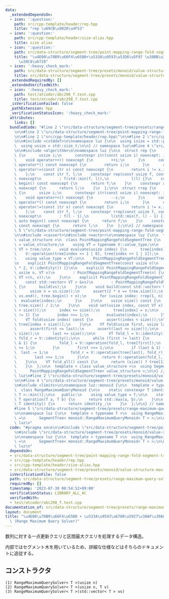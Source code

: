 ```yaml
---
data:
  _extendedDependsOn:
  - icon: ':question:'
    path: src/cpp-template/header/rep.hpp
    title: "rep \u69CB\u9020\u4F53"
  - icon: ':question:'
    path: src/cpp-template/header/size-alias.hpp
    title: size alias
  - icon: ':question:'
    path: src/data-structure/segment-tree/point-mapping-range-fold-segment-tree.hpp
    title: "\u4E00\u70B9\u66F4\u65B0+\u533A\u9593\u53D6\u5F97 \u30BB\u30B0\u30E1\u30F3\
      \u30C8\u6728"
  - icon: ':heavy_check_mark:'
    path: src/data-structure/segment-tree/presets/monoid/value-structure-maximum.hpp
    title: src/data-structure/segment-tree/presets/monoid/value-structure-maximum.hpp
  _extendedRequiredBy: []
  _extendedVerifiedWith:
  - icon: ':heavy_check_mark:'
    path: test/atcoder/abc298_f.test.cpp
    title: test/atcoder/abc298_f.test.cpp
  _isVerificationFailed: false
  _pathExtension: hpp
  _verificationStatusIcon: ':heavy_check_mark:'
  attributes:
    links: []
  bundledCode: "#line 2 \"src/data-structure/segment-tree/presets/range-maximum-query-solver.hpp\"\
    \n\n#line 2 \"src/data-structure/segment-tree/point-mapping-range-fold-segment-tree.hpp\"\
    \n\n#line 2 \"src/cpp-template/header/rep.hpp\"\n\n#line 2 \"src/cpp-template/header/size-alias.hpp\"\
    \n\n#include <cstddef>\n\nnamespace luz {\n\n  using isize = std::ptrdiff_t;\n\
    \  using usize = std::size_t;\n\n} // namespace luz\n#line 4 \"src/cpp-template/header/rep.hpp\"\
    \n\n#include <algorithm>\n\nnamespace luz {\n\n  struct rep {\n    struct itr\
    \ {\n      usize i;\n      constexpr itr(const usize i) noexcept: i(i) {}\n  \
    \    void operator++() noexcept {\n        ++i;\n      }\n      constexpr usize\
    \ operator*() const noexcept {\n        return i;\n      }\n      constexpr bool\
    \ operator!=(const itr x) const noexcept {\n        return i != x.i;\n      }\n\
    \    };\n    const itr f, l;\n    constexpr rep(const usize f, const usize l)\
    \ noexcept\n        : f(std::min(f, l)),\n          l(l) {}\n    constexpr auto\
    \ begin() const noexcept {\n      return f;\n    }\n    constexpr auto end() const\
    \ noexcept {\n      return l;\n    }\n  };\n\n  struct rrep {\n    struct itr\
    \ {\n      usize i;\n      constexpr itr(const usize i) noexcept: i(i) {}\n  \
    \    void operator++() noexcept {\n        --i;\n      }\n      constexpr usize\
    \ operator*() const noexcept {\n        return i;\n      }\n      constexpr bool\
    \ operator!=(const itr x) const noexcept {\n        return i != x.i;\n      }\n\
    \    };\n    const itr f, l;\n    constexpr rrep(const usize f, const usize l)\
    \ noexcept\n        : f(l - 1),\n          l(std::min(f, l) - 1) {}\n    constexpr\
    \ auto begin() const noexcept {\n      return f;\n    }\n    constexpr auto end()\
    \ const noexcept {\n      return l;\n    }\n  };\n\n} // namespace luz\n#line\
    \ 5 \"src/data-structure/segment-tree/point-mapping-range-fold-segment-tree.hpp\"\
    \n\n#include <cassert>\n#include <vector>\n\nnamespace luz {\n\n  template < class\
    \ value_structure >\n  class PointMappingRangeFoldSegmentTree {\n    using V \
    \ = value_structure;\n    using VT = typename V::value_type;\n\n    std::vector<\
    \ VT > tree;\n\n    void evaluate(usize index) {\n      tree[index] =\n      \
    \    V::operation(tree[index << 1 | 0], tree[index << 1 | 1]);\n    }\n\n   public:\n\
    \    using value_type = VT;\n\n    PointMappingRangeFoldSegmentTree() = default;\n\
    \n    explicit PointMappingRangeFoldSegmentTree(const usize n)\n        : tree(n\
    \ * 2, V::identity()) {}\n\n    explicit PointMappingRangeFoldSegmentTree(const\
    \ usize n, VT v)\n        : PointMappingRangeFoldSegmentTree(n) {\n      build(std::vector<\
    \ VT >(n, v));\n    }\n\n    explicit PointMappingRangeFoldSegmentTree(\n    \
    \    const std::vector< VT > &vs)\n        : PointMappingRangeFoldSegmentTree(vs.size())\
    \ {\n      build(vs);\n    }\n\n    void build(const std::vector< VT > &vs) {\n\
    \      usize n = vs.size();\n      assert(2 * n == tree.size());\n      std::copy(vs.begin(),\
    \ vs.end(), tree.begin() + n);\n      for (usize index: rrep(1, n)) {\n      \
    \  evaluate(index);\n      }\n    }\n\n    usize size() const {\n      return\
    \ tree.size() / 2;\n    }\n\n    void set(usize index, const VT x) {\n      assert(index\
    \ < size());\n      index += size();\n      tree[index] = x;\n\n      while (index\
    \ != 1) {\n        index >>= 1;\n        evaluate(index);\n      }\n    }\n\n\
    \    VT fold(usize index) const {\n      assert(index < size());\n\n      return\
    \ tree[index + size()];\n    }\n\n    VT fold(usize first, usize last) const {\n\
    \      assert(first <= last);\n      assert(last <= size());\n\n      first +=\
    \ size();\n      last += size();\n\n      VT fold_l = V::identity();\n      VT\
    \ fold_r = V::identity();\n\n      while (first != last) {\n        if (first\
    \ & 1) {\n          fold_l = V::operation(fold_l, tree[first]);\n          first\
    \ += 1;\n        }\n        first >>= 1;\n\n        if (last & 1) {\n        \
    \  last -= 1;\n          fold_r = V::operation(tree[last], fold_r);\n        }\n\
    \        last >>= 1;\n      }\n\n      return V::operation(fold_l, fold_r);\n\
    \    }\n\n    VT fold_all() const {\n      return (size() ? tree[1] : V::identity());\n\
    \    }\n  };\n\n  template < class value_structure >\n  using SegmentTree =\n\
    \      PointMappingRangeFoldSegmentTree< value_structure >;\n\n} // namespace\
    \ luz\n#line 2 \"src/data-structure/segment-tree/presets/monoid/value-structure-maximum.hpp\"\
    \n\n#line 4 \"src/data-structure/segment-tree/presets/monoid/value-structure-maximum.hpp\"\
    \n#include <limits>\n\nnamespace luz::monoid {\n\n  template < typename T >\n\
    \  class RangeMaximumQueryMonoid {\n\n    static constexpr T identity_{std::numeric_limits<\
    \ T >::min()};\n\n   public:\n    using value_type = T;\n\n    static constexpr\
    \ T operation(T a, T b) {\n      return std::max(a, b);\n    }\n\n    static constexpr\
    \ T identity() {\n      return identity_;\n    }\n  };\n\n} // namespace luz::monoid\n\
    #line 5 \"src/data-structure/segment-tree/presets/range-maximum-query-solver.hpp\"\
    \n\nnamespace luz {\n\n  template < typename T >\n  using RangeMaximumQuerySolver\
    \ =\n      SegmentTree< monoid::RangeMaximumQueryMonoid< T > >;\n\n} // namespace\
    \ luz\n"
  code: "#pragma once\n\n#include \"src/data-structure/segment-tree/point-mapping-range-fold-segment-tree.hpp\"\
    \n#include \"src/data-structure/segment-tree/presets/monoid/value-structure-maximum.hpp\"\
    \n\nnamespace luz {\n\n  template < typename T >\n  using RangeMaximumQuerySolver\
    \ =\n      SegmentTree< monoid::RangeMaximumQueryMonoid< T > >;\n\n} // namespace\
    \ luz\n"
  dependsOn:
  - src/data-structure/segment-tree/point-mapping-range-fold-segment-tree.hpp
  - src/cpp-template/header/rep.hpp
  - src/cpp-template/header/size-alias.hpp
  - src/data-structure/segment-tree/presets/monoid/value-structure-maximum.hpp
  isVerificationFile: false
  path: src/data-structure/segment-tree/presets/range-maximum-query-solver.hpp
  requiredBy: []
  timestamp: '2023-07-30 00:54:52+09:00'
  verificationStatus: LIBRARY_ALL_AC
  verifiedWith:
  - test/atcoder/abc298_f.test.cpp
documentation_of: src/data-structure/segment-tree/presets/range-maximum-query-solver.hpp
layout: document
title: "\u4E00\u70B9\u66F4\u65B0 + \u533A\u9593\u6700\u5927\u30AF\u30A8\u30EA solver\
  \ (Range Maximum Query Solver)"
---
```


数列に対する一点更新クエリと区間最大クエリを処理するデータ構造。

内部ではセグメント木を用いているため、詳細な仕様などはそちらのドキュメントに追従する。

## コンストラクタ
```
(1) RangeMaximumQuerySolver< T >(usize n)
(2) RangeMaximumQuerySolver< T >(usize n, T v)
(3) RangeMaximumQuerySolver< T >(std::vector< T > vs)
```
